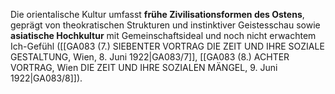 
Die orientalische Kultur umfasst **frühe Zivilisationsformen des Ostens**, geprägt von theokratischen Strukturen und instinktiver Geistesschau sowie **asiatische Hochkultur** mit Gemeinschaftsideal und noch nicht erwachtem Ich-Gefühl ([[GA083 (7.) SIEBENTER VORTRAG DIE ZEIT UND IHRE SOZIALE GESTALTUNG, Wien, 8. Juni 1922|GA083/7]], [[GA083 (8.) ACHTER VORTRAG, Wien DIE ZEIT UND IHRE SOZIALEN MÄNGEL, 9. Juni 1922|GA083/8]]).
